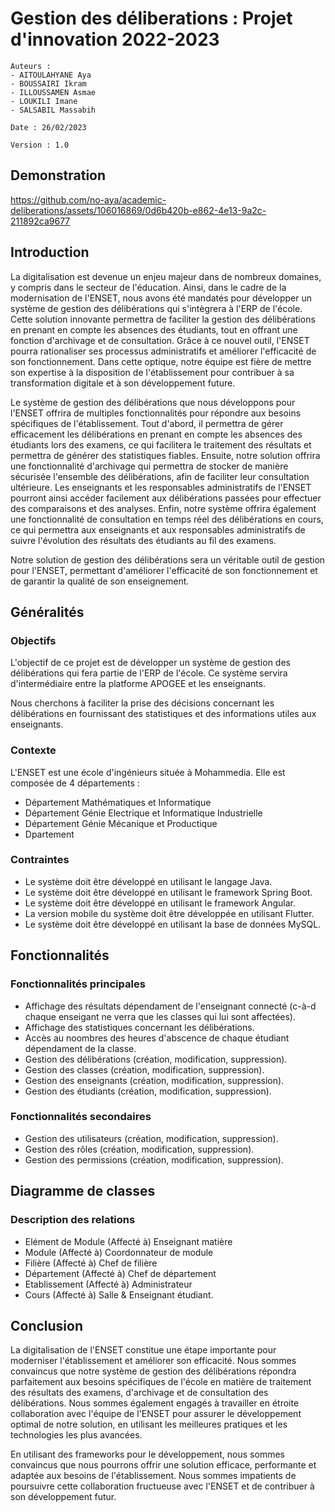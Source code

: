 # Gestion des déliberations : Projet d'innovation 2022-2023

```
Auteurs : 
- AITOULAHYANE Aya
- BOUSSAIRI Ikram
- ILLOUSSAMEN Asmae
- LOUKILI Imane
- SALSABIL Massabih

Date : 26/02/2023

Version : 1.0
```
## Demonstration


https://github.com/no-aya/academic-deliberations/assets/106016869/0d6b420b-e862-4e13-9a2c-211892ca9677


## Introduction
La digitalisation est devenue un enjeu majeur dans de nombreux domaines, y compris dans le secteur de l'éducation. Ainsi, dans le cadre de la modernisation de l'ENSET, nous avons été mandatés pour développer un système de gestion des délibérations qui s'intègrera à l'ERP de l'école. Cette solution innovante permettra de faciliter la gestion des délibérations en prenant en compte les absences des étudiants, tout en offrant une fonction d'archivage et de consultation. Grâce à ce nouvel outil, l'ENSET pourra rationaliser ses processus administratifs et améliorer l'efficacité de son fonctionnement. Dans cette optique, notre équipe est fière de mettre son expertise à la disposition de l'établissement pour contribuer à sa transformation digitale et à son développement future.

Le système de gestion des délibérations que nous développons pour l'ENSET offrira de multiples fonctionnalités pour répondre aux besoins spécifiques de l'établissement. Tout d'abord, il permettra de gérer efficacement les délibérations en prenant en compte les absences des étudiants lors des examens, ce qui facilitera le traitement des résultats et permettra de générer des statistiques fiables. Ensuite, notre solution offrira une fonctionnalité d'archivage qui permettra de stocker de manière sécurisée l'ensemble des délibérations, afin de faciliter leur consultation ultérieure. Les enseignants et les responsables administratifs de l'ENSET pourront ainsi accéder facilement aux délibérations passées pour effectuer des comparaisons et des analyses. Enfin, notre système offrira également une fonctionnalité de consultation en temps réel des délibérations en cours, ce qui permettra aux enseignants et aux responsables administratifs de suivre l'évolution des résultats des étudiants au fil des examens.

Notre solution de gestion des délibérations sera un véritable outil de gestion pour l'ENSET, permettant d'améliorer l'efficacité de son fonctionnement et de garantir la qualité de son enseignement.


## Généralités
### Objectifs
L'objectif de ce projet est de développer un système de gestion des délibérations qui fera partie de l'ERP de l'école. Ce système servira d'intermédiaire entre la platforme APOGEE et les enseignants. 

Nous cherchons à faciliter la prise des décisions concernant les délibérations en fournissant des statistiques et des informations utiles aux enseignants. 

### Contexte
L'ENSET est une école d'ingénieurs située à Mohammedia. Elle est composée de 4 départements :
- Département Mathématiques et Informatique
- Département Génie Electrique et Informatique Industrielle
- Département Génie Mécanique et Productique
- Dpartement 

### Contraintes
- Le système doit être développé en utilisant le langage Java.
- Le système doit être développé en utilisant le framework Spring Boot.
- Le système doit être développé en utilisant le framework Angular.
- La version mobile du système doit être développée en utilisant Flutter.
- Le système doit être développé en utilisant la base de données MySQL.

## Fonctionnalités
### Fonctionnalités principales
- Affichage des résultats dépendament de l'enseignant connecté (c-à-d chaque enseigant ne verra que les classes qui lui sont affectées).
- Affichage des statistiques concernant les délibérations.
- Accès au noombres des heures d'abscence de chaque étudiant dépendament de la classe.
- Gestion des délibérations (création, modification, suppression).
- Gestion des classes (création, modification, suppression).
- Gestion des enseignants (création, modification, suppression).
- Gestion des étudiants (création, modification, suppression).

### Fonctionnalités secondaires
- Gestion des utilisateurs (création, modification, suppression).
- Gestion des rôles (création, modification, suppression).
- Gestion des permissions (création, modification, suppression).

## Diagramme de classes
### Description des relations
- Elément de Module (Affecté à) Enseignant matière
- Module (Affecté à) Coordonnateur de module
- Filière (Affecté à) Chef de filière
- Département (Affecté à) Chef de département 
- Etablissement (Affecté à) Administrateur
- Cours (Affecté à) Salle & Enseignant étudiant.

## Conclusion
La digitalisation de l'ENSET constitue une étape importante pour moderniser l'établissement et améliorer son efficacité. Nous sommes convaincus que notre système de gestion des délibérations répondra parfaitement aux besoins spécifiques de l'école en matière de traitement des résultats des examens, d'archivage et de consultation des délibérations. Nous sommes également engagés à travailler en étroite collaboration avec l'équipe de l'ENSET pour assurer le développement optimal de notre solution, en utilisant les meilleures pratiques et les technologies les plus avancées. 

En utilisant des frameworks pour le développement, nous sommes convaincus que nous pourrons offrir une solution efficace, performante et adaptée aux besoins de l'établissement. Nous sommes impatients de poursuivre cette collaboration fructueuse avec l'ENSET et de contribuer à son développement futur.




